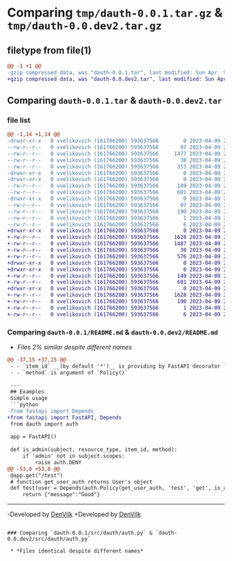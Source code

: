 # Comparing `tmp/dauth-0.0.1.tar.gz` & `tmp/dauth-0.0.dev2.tar.gz`

## filetype from file(1)

```diff
@@ -1 +1 @@
-gzip compressed data, was "dauth-0.0.1.tar", last modified: Sun Apr  9 21:29:36 2023, max compression
+gzip compressed data, was "dauth-0.0.dev2.tar", last modified: Sun Apr  9 21:38:51 2023, max compression
```

## Comparing `dauth-0.0.1.tar` & `dauth-0.0.dev2.tar`

### file list

```diff
@@ -1,14 +1,14 @@
-drwxr-xr-x   0 vvelikovich (161766200) 593637566        0 2023-04-09 21:29:36.680897 dauth-0.0.1/
--rw-r--r--   0 vvelikovich (161766200) 593637566       97 2023-04-09 21:29:36.680780 dauth-0.0.1/PKG-INFO
--rw-r--r--   0 vvelikovich (161766200) 593637566     1477 2023-04-09 21:29:17.000000 dauth-0.0.1/README.md
--rw-r--r--   0 vvelikovich (161766200) 593637566       38 2023-04-09 21:29:36.680929 dauth-0.0.1/setup.cfg
--rw-r--r--   0 vvelikovich (161766200) 593637566      353 2023-04-09 21:01:40.000000 dauth-0.0.1/setup.py
-drwxr-xr-x   0 vvelikovich (161766200) 593637566        0 2023-04-09 21:29:36.679573 dauth-0.0.1/src/
-drwxr-xr-x   0 vvelikovich (161766200) 593637566        0 2023-04-09 21:29:36.680123 dauth-0.0.1/src/dauth/
--rw-r--r--   0 vvelikovich (161766200) 593637566      149 2023-04-09 20:57:55.000000 dauth-0.0.1/src/dauth/__init__.py
--rw-r--r--   0 vvelikovich (161766200) 593637566      601 2023-04-09 21:17:50.000000 dauth-0.0.1/src/dauth/auth.py
-drwxr-xr-x   0 vvelikovich (161766200) 593637566        0 2023-04-09 21:29:36.680634 dauth-0.0.1/src/dauth.egg-info/
--rw-r--r--   0 vvelikovich (161766200) 593637566       97 2023-04-09 21:29:36.000000 dauth-0.0.1/src/dauth.egg-info/PKG-INFO
--rw-r--r--   0 vvelikovich (161766200) 593637566      190 2023-04-09 21:29:36.000000 dauth-0.0.1/src/dauth.egg-info/SOURCES.txt
--rw-r--r--   0 vvelikovich (161766200) 593637566        1 2023-04-09 21:29:36.000000 dauth-0.0.1/src/dauth.egg-info/dependency_links.txt
--rw-r--r--   0 vvelikovich (161766200) 593637566        6 2023-04-09 21:29:36.000000 dauth-0.0.1/src/dauth.egg-info/top_level.txt
+drwxr-xr-x   0 vvelikovich (161766200) 593637566        0 2023-04-09 21:38:51.023845 dauth-0.0.dev2/
+-rw-r--r--   0 vvelikovich (161766200) 593637566     1628 2023-04-09 21:38:51.023713 dauth-0.0.dev2/PKG-INFO
+-rw-r--r--   0 vvelikovich (161766200) 593637566     1487 2023-04-09 21:37:25.000000 dauth-0.0.dev2/README.md
+-rw-r--r--   0 vvelikovich (161766200) 593637566       38 2023-04-09 21:38:51.023882 dauth-0.0.dev2/setup.cfg
+-rw-r--r--   0 vvelikovich (161766200) 593637566      576 2023-04-09 21:37:09.000000 dauth-0.0.dev2/setup.py
+drwxr-xr-x   0 vvelikovich (161766200) 593637566        0 2023-04-09 21:38:51.022276 dauth-0.0.dev2/src/
+drwxr-xr-x   0 vvelikovich (161766200) 593637566        0 2023-04-09 21:38:51.022981 dauth-0.0.dev2/src/dauth/
+-rw-r--r--   0 vvelikovich (161766200) 593637566      149 2023-04-09 20:57:55.000000 dauth-0.0.dev2/src/dauth/__init__.py
+-rw-r--r--   0 vvelikovich (161766200) 593637566      601 2023-04-09 21:17:50.000000 dauth-0.0.dev2/src/dauth/auth.py
+drwxr-xr-x   0 vvelikovich (161766200) 593637566        0 2023-04-09 21:38:51.023556 dauth-0.0.dev2/src/dauth.egg-info/
+-rw-r--r--   0 vvelikovich (161766200) 593637566     1628 2023-04-09 21:38:50.000000 dauth-0.0.dev2/src/dauth.egg-info/PKG-INFO
+-rw-r--r--   0 vvelikovich (161766200) 593637566      190 2023-04-09 21:38:51.000000 dauth-0.0.dev2/src/dauth.egg-info/SOURCES.txt
+-rw-r--r--   0 vvelikovich (161766200) 593637566        1 2023-04-09 21:38:50.000000 dauth-0.0.dev2/src/dauth.egg-info/dependency_links.txt
+-rw-r--r--   0 vvelikovich (161766200) 593637566        6 2023-04-09 21:38:50.000000 dauth-0.0.dev2/src/dauth.egg-info/top_level.txt
```

### Comparing `dauth-0.0.1/README.md` & `dauth-0.0.dev2/README.md`

 * *Files 2% similar despite different names*

```diff
@@ -37,15 +37,15 @@
 - - `item_id` __(by default '*')__ is providing by FastAPI decorator `@app.get(/test/{item_id})`
 - - `method` is argument of `Policy()`
 
 ---
 ## Examples
 Simple usage
 ```python
-from fastapi import Depends
+from fastapi import FastAPI, Depends
 from dauth import auth
 
 app = FastAPI()
 
 def is_admin(subject, resource_type, item_id, method):
     if 'admin' not in subject.scopes:
         raise auth.DENY
@@ -53,8 +53,8 @@
 @app.get("/test")
 # function get_user_auth returns User's object
 def test(user = Depends(auth.Policy(get_user_auth, 'test', 'get', is_admin))):
     return {"message":"Good"}
 ```
 
 ---
-Developed by [DenVilk](https://github.com/denvilk)
+Developed by [DenVilk](https://github.com/denvilk)
```

### Comparing `dauth-0.0.1/src/dauth/auth.py` & `dauth-0.0.dev2/src/dauth/auth.py`

 * *Files identical despite different names*

